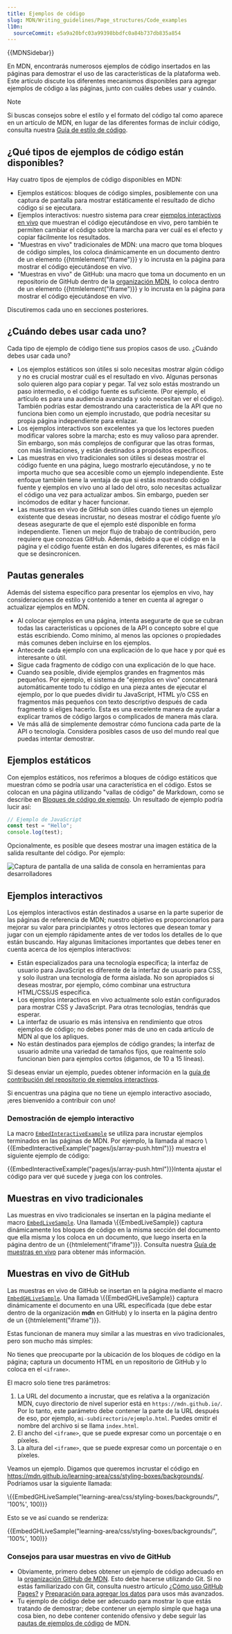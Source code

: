 ```yaml
---
title: Ejemplos de código
slug: MDN/Writing_guidelines/Page_structures/Code_examples
l10n:
  sourceCommit: e5a9a20bfc03a99398bbdfc0a84b737db835a854
---
```


{{MDNSidebar}}

En MDN, encontrarás numerosos ejemplos de código insertados en las páginas para demostrar el uso de las características de la plataforma web. Este artículo discute los diferentes mecanismos disponibles para agregar ejemplos de código a las páginas, junto con cuáles debes usar y cuándo.

> [!NOTE]
> Si buscas consejos sobre el estilo y el formato del código tal como aparece en un artículo de MDN, en lugar de las diferentes formas de incluir código, consulta nuestra [Guía de estilo de código](/es/docs/MDN/Writing_guidelines/Writing_style_guide/Code_style_guide).

## ¿Qué tipos de ejemplos de código están disponibles?

Hay cuatro tipos de ejemplos de código disponibles en MDN:

- Ejemplos estáticos: bloques de código simples, posiblemente con una captura de pantalla para mostrar estáticamente el resultado de dicho código si se ejecutara.
- Ejemplos interactivos: nuestro sistema para crear [ejemplos interactivos en vivo](https://github.com/mdn/interactive-examples) que muestran el código ejecutándose en vivo, pero también te permiten cambiar el código sobre la marcha para ver cuál es el efecto y copiar fácilmente los resultados.
- "Muestras en vivo" tradicionales de MDN: una macro que toma bloques de código simples, los coloca dinámicamente en un documento dentro de un elemento {{htmlelement("iframe")}} y lo incrusta en la página para mostrar el código ejecutándose en vivo.
- "Muestras en vivo" de GitHub: una macro que toma un documento en un repositorio de GitHub dentro de la [organización MDN](https://github.com/mdn/), lo coloca dentro de un elemento {{htmlelement("iframe")}} y lo incrusta en la página para mostrar el código ejecutándose en vivo.

Discutiremos cada uno en secciones posteriores.

## ¿Cuándo debes usar cada uno?

Cada tipo de ejemplo de código tiene sus propios casos de uso. ¿Cuándo debes usar cada uno?

- Los ejemplos estáticos son útiles si solo necesitas mostrar algún código y no es crucial mostrar cuál es el resultado en vivo. Algunas personas solo quieren algo para copiar y pegar. Tal vez solo estás mostrando un paso intermedio, o el código fuente es suficiente. (Por ejemplo, el artículo es para una audiencia avanzada y solo necesitan ver el código). También podrías estar demostrando una característica de la API que no funciona bien como un ejemplo incrustado, que podría necesitar su propia página independiente para enlazar.
- Los ejemplos interactivos son excelentes ya que los lectores pueden modificar valores sobre la marcha; esto es muy valioso para aprender. Sin embargo, son más complejos de configurar que las otras formas, con más limitaciones, y están destinados a propósitos específicos.
- Las muestras en vivo tradicionales son útiles si deseas mostrar el código fuente en una página, luego mostrarlo ejecutándose, y no te importa mucho que sea accesible como un ejemplo independiente. Este enfoque también tiene la ventaja de que si estás mostrando código fuente y ejemplos en vivo uno al lado del otro, solo necesitas actualizar el código una vez para actualizar ambos. Sin embargo, pueden ser incómodos de editar y hacer funcionar.
- Las muestras en vivo de GitHub son útiles cuando tienes un ejemplo existente que deseas incrustar, no deseas mostrar el código fuente y/o deseas asegurarte de que el ejemplo esté disponible en forma independiente. Tienen un mejor flujo de trabajo de contribución, pero requiere que conozcas GitHub. Además, debido a que el código en la página y el código fuente están en dos lugares diferentes, es más fácil que se desincronicen.

## Pautas generales

Además del sistema específico para presentar los ejemplos en vivo, hay consideraciones de estilo y contenido a tener en cuenta al agregar o actualizar ejemplos en MDN.

- Al colocar ejemplos en una página, intenta asegurarte de que se cubran todas las características u opciones de la API o concepto sobre el que estás escribiendo. Como mínimo, al menos las opciones o propiedades más comunes deben incluirse en los ejemplos.
- Antecede cada ejemplo con una explicación de lo que hace y por qué es interesante o útil.
- Sigue cada fragmento de código con una explicación de lo que hace.
- Cuando sea posible, divide ejemplos grandes en fragmentos más pequeños. Por ejemplo, el sistema de "ejemplos en vivo" concatenará automáticamente todo tu código en una pieza antes de ejecutar el ejemplo, por lo que puedes dividir tu JavaScript, HTML y/o CSS en fragmentos más pequeños con texto descriptivo después de cada fragmento si eliges hacerlo. Esta es una excelente manera de ayudar a explicar tramos de código largos o complicados de manera más clara.
- Ve más allá de simplemente demostrar cómo funciona cada parte de la API o tecnología. Considera posibles casos de uso del mundo real que puedas intentar demostrar.

## Ejemplos estáticos

Con ejemplos estáticos, nos referimos a bloques de código estáticos que muestran cómo se podría usar una característica en el código. Estos se colocan en una página utilizando "vallas de código" de Markdown, como se describe en [Bloques de código de ejemplo](/es/docs/MDN/Writing_guidelines/Howto/Markdown_in_MDN#example_code_blocks). Un resultado de ejemplo podría lucir así:

```js
// Ejemplo de JavaScript
const test = "Hello";
console.log(test);
```

Opcionalmente, es posible que desees mostrar una imagen estática de la salida resultante del código. Por ejemplo:

![Captura de pantalla de una salida de consola en herramientas para desarrolladores](console-example.png)

## Ejemplos interactivos

Los ejemplos interactivos están destinados a usarse en la parte superior de las páginas de referencia de MDN; nuestro objetivo es proporcionarlos para mejorar su valor para principiantes y otros lectores que desean tomar y jugar con un ejemplo rápidamente antes de ver todos los detalles de lo que están buscando. Hay algunas limitaciones importantes que debes tener en cuenta acerca de los ejemplos interactivos:

- Están especializados para una tecnología específica; la interfaz de usuario para JavaScript es diferente de la interfaz de usuario para CSS, y solo ilustran una tecnología de forma aislada. No son apropiados si deseas mostrar, por ejemplo, cómo combinar una estructura HTML/CSS/JS específica.
- Los ejemplos interactivos en vivo actualmente solo están configurados para mostrar CSS y JavaScript. Para otras tecnologías, tendrás que esperar.
- La interfaz de usuario es más intensiva en rendimiento que otros ejemplos de código; no debes poner más de uno en cada artículo de MDN al que los apliques.
- No están destinados para ejemplos de código grandes; la interfaz de usuario admite una variedad de tamaños fijos, que realmente solo funcionan bien para ejemplos cortos (digamos, de 10 a 15 líneas).

Si deseas enviar un ejemplo, puedes obtener información en la [guía de contribución del repositorio de ejemplos interactivos](https://github.com/mdn/interactive-examples/blob/main/CONTRIBUTING.md).

Si encuentras una página que no tiene un ejemplo interactivo asociado, ¡eres bienvenido a contribuir con uno!

### Demostración de ejemplo interactivo

La macro [`EmbedInteractiveExample`](https://github.com/mdn/yari/blob/main/kumascript/macros/EmbedInteractiveExample.ejs) se utiliza para incrustar ejemplos terminados en las páginas de MDN. Por ejemplo, la llamada al macro \\{{EmbedInteractiveExample("pages/js/array-push.html")}} muestra el siguiente ejemplo de código:

{{EmbedInteractiveExample("pages/js/array-push.html")}}Intenta ajustar el código para ver qué sucede y juega con los controles.

## Muestras en vivo tradicionales

Las muestras en vivo tradicionales se insertan en la página mediante el macro [`EmbedLiveSample`](https://github.com/mdn/yari/blob/main/kumascript/macros/EmbedLiveSample.ejs). Una llamada \\{{EmbedLiveSample}} captura dinámicamente los bloques de código en la misma sección del documento que ella misma y los coloca en un documento, que luego inserta en la página dentro de un {{htmlelement("iframe")}}. Consulta nuestra [Guía de muestras en vivo](/es/docs/MDN/Writing_guidelines/Page_structures/Live_samples) para obtener más información.

## Muestras en vivo de GitHub

Las muestras en vivo de GitHub se insertan en la página mediante el macro [`EmbedGHLiveSample`](https://github.com/mdn/yari/blob/main/kumascript/macros/EmbedGHLiveSample.ejs). Una llamada \\{{EmbedGHLiveSample}} captura dinámicamente el documento en una URL especificada (que debe estar dentro de la organización **mdn** en GitHub) y lo inserta en la página dentro de un {{htmlelement("iframe")}}.

Estas funcionan de manera muy similar a las muestras en vivo tradicionales, pero son mucho más simples:

No tienes que preocuparte por la ubicación de los bloques de código en la página; captura un documento HTML en un repositorio de GitHub y lo coloca en el `<iframe>`.

El macro solo tiene tres parámetros:

1. La URL del documento a incrustar, que es relativa a la organización MDN, cuyo directorio de nivel superior está en `https://mdn.github.io/`. Por lo tanto, este parámetro debe contener la parte de la URL después de eso, por ejemplo, `mi-subdirectorio/ejemplo.html`. Puedes omitir el nombre del archivo si se llama `index.html`.
2. El ancho del `<iframe>`, que se puede expresar como un porcentaje o en píxeles.
3. La altura del `<iframe>`, que se puede expresar como un porcentaje o en píxeles.

Veamos un ejemplo. Digamos que queremos incrustar el código en <https://mdn.github.io/learning-area/css/styling-boxes/backgrounds/>. Podríamos usar la siguiente llamada:

\\{{EmbedGHLiveSample("learning-area/css/styling-boxes/backgrounds/", '100%', 100)}}

Esto se ve así cuando se renderiza:

{{EmbedGHLiveSample("learning-area/css/styling-boxes/backgrounds/", '100%', 100)}}

### Consejos para usar muestras en vivo de GitHub

- Obviamente, primero debes obtener un ejemplo de código adecuado en la [organización GitHub de MDN](https://github.com/mdn/). Esto debe hacerse utilizando Git. Si no estás familiarizado con Git, consulta nuestro artículo [¿Cómo uso GitHub Pages?](/es/docs/Learn_web_development/Howto/Tools_and_setup/Using_GitHub_pages) y [Preparación para agregar los datos](/es/docs/MDN/Writing_guidelines/Page_structures/Compatibility_tables) para usos más avanzados.
- Tu ejemplo de código debe ser adecuado para mostrar lo que estás tratando de demostrar; debe contener un ejemplo simple que haga una cosa bien, no debe contener contenido ofensivo y debe seguir las [pautas de ejemplos de código](/es/docs/MDN/Writing_guidelines/Writing_style_guide/Code_style_guide) de MDN.
